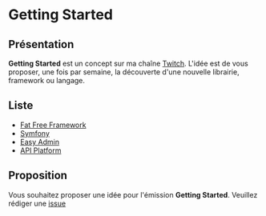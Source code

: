 # Getting Started

## Présentation

**Getting Started** est un concept sur ma chaîne [Twitch](https://twitch.tv/toham). L'idée est de vous proposer, une fois par semaine, la découverte d'une nouvelle librairie, framework ou langage.

## Liste

* [Fat Free Framework](https://github.com/TBoileau/gt-fat-free-framework)
* [Symfony](https://github.com/TBoileau/gt-symfony)
* [Easy Admin](https://github.com/TBoileau/gt-easy-admin)
* [API Platform](https://github.com/TBoileau/gt-api-platform)

## Proposition

Vous souhaitez proposer une idée pour l'émission **Getting Started**. Veuillez rédiger une [issue](https://github.com/TBoileau/getting-started/issues/new?assignees=TBoileau&labels=En+attente&template=proposal.yaml&title=%5BProposition%5D%3A+)


